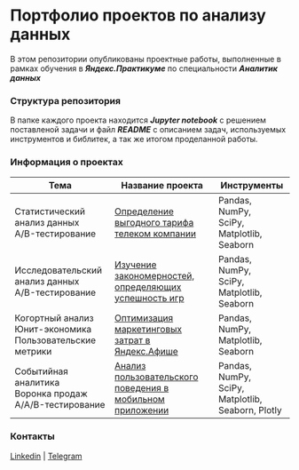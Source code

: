 # Портфолио проектов по анализу данных

В этом репозитории опубликованы проектные работы, выполненные в рамках обучения в **_Яндекс.Практикуме_** по специальности **_Аналитик данных_**

### Структура репозитория

В папке каждого проекта находится **_Jupyter notebook_** с решением поставленой задачи и файл **_README_** с описанием задач, используемых инструментов и библитек, а так же итогом проделанной работы.

### Информация о проектах

| Тема | Название проекта | Инструменты |
| --- | --- | --- |
| Статистический анализ данных <br> A/B-тестирование | [Определение выгодного тарифа телеком компании](https://github.com/dm-ch/data-analytics-projects/tree/master/1.%20Определение%20выгодного%20тарифа%20телеком%20компании) | Pandas, NumPy, <br> SciPy, Matplotlib, <br> Seaborn
| Исследовательский анализ данных <br> A/B-тестирование | [Изучение закономерностей, определяющих успешность игр](https://github.com/dm-ch/data-analytics-projects/tree/master/2.%20Изучение%20закономерностей%2C%20определяющих%20успешность%20игр) | Pandas, NumPy, <br> SciPy, Matplotlib, <br> Seaborn
| Когортный анализ <br> Юнит-экономика <br> Пользовательские метрики   | [Оптимизация маркетинговых затрат в Яндекс.Афише](https://github.com/dm-ch/data-analytics-projects/tree/master/3.%20Оптимизация%20маркетинговых%20затрат%20в%20Яндекс.Афише) | Pandas, NumPy, <br> Matplotlib, Seaborn
| Событийная аналитика <br> Воронка продаж <br> A/A/B-тестирование | [Анализ пользовательского поведения в мобильном приложении](https://github.com/dm-ch/data-analytics-projects/tree/master/4.%20Анализ%20пользовательского%20поведения%20в%20мобильном%20приложении) | Pandas, NumPy, <br> SciPy, Matplotlib, Seaborn, Plotly


### Контакты
[Linkedin](https://www.linkedin.com/in/dmch/) | 
[Telegram](https://t.me/dmch0)
